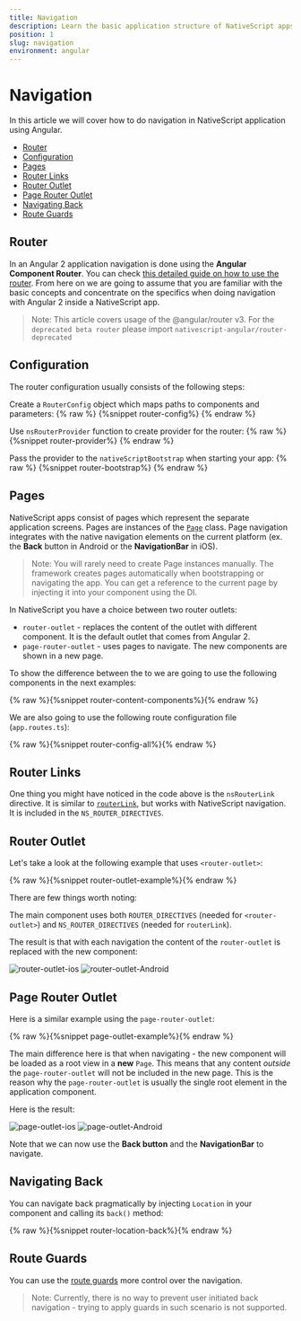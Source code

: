```yaml
---
title: Navigation
description: Learn the basic application structure of NativeScript apps and how to navigate inside your app.
position: 1
slug: navigation
environment: angular
---
```


# Navigation
In this article we will cover how to do navigation in NativeScript application using Angular.

* [Router](#router)
* [Configuration](#configuration)
* [Pages](#pages)
* [Router Links](#router-links)
* [Router Outlet](#router-outlet)
* [Page Router Outlet](#page-router-outlet)
* [Navigating Back](#navigating-back)
* [Route Guards](#route-guards)

## Router

In an Angular 2 application navigation is done using the **Angular Component Router**. You can check [this detailed guide on how to use the router](https://angular.io/docs/ts/latest/guide/router.html). From here on we are going to assume that you are familiar with the basic concepts and concentrate on the specifics when doing navigation with Angular 2 inside a NativeScript app. 

> Note: This article covers usage of the @angular/router v3. For the `deprecated beta router` please import `nativescript-angular/router-deprecated`

## Configuration

The router configuration usually consists of the following steps:

Create a `RouterConfig` object which maps paths to components and parameters:
{% raw %} {%snippet router-config%} {% endraw %}


Use `nsRouterProvider` function to create provider for the router:
{% raw %} {%snippet router-provider%} {% endraw %}


Pass the provider to the `nativeScriptBootstrap` when starting your app:
{% raw %} {%snippet router-bootstrap%} {% endraw %}

## Pages

NativeScript apps consist of pages which represent the separate application screens. Pages are instances of the [`Page`](http://docs.nativescript.org/api-reference/classes/_ui_page_.page.html) class. Page navigation integrates with the native navigation elements on the current platform (ex. the **Back** button in Android or the **NavigationBar** in iOS). 

> Note: You will rarely need to create Page instances manually. The framework creates pages automatically when bootstrapping or navigating the app. You can get a reference to the current page by injecting it into your component using the DI.

In NativeScript you have a choice between two router outlets:
* `router-outlet` - replaces the content of the outlet with different component. It is the default outlet that comes from Angular 2.
* `page-router-outlet` - uses pages to navigate. The new components are shown in a new page.

To show the difference between the to we are going to use the following components in the next examples:

{% raw %}{%snippet router-content-components%}{% endraw %}

We are also going to use the following route configuration file (`app.routes.ts`):

{% raw %}{%snippet router-config-all%}{% endraw %}


## Router Links

One thing you might have noticed in the code above is the `nsRouterLink` directive. It is similar to [`routerLink`](https://angular.io/docs/ts/latest/guide/router.html#!#-routerlink-binding), but works with NativeScript navigation. It is included in the `NS_ROUTER_DIRECTIVES`.

## Router Outlet

Let's take a look at the following example that uses `<router-outlet>`:

{% raw %}{%snippet router-outlet-example%}{% endraw %}

There are few things worth noting:

The main component uses both `ROUTER_DIRECTIVES` (needed for `<router-outlet>`) and `NS_ROUTER_DIRECTIVES` (needed for `routerLink`).

The result is that with each navigation the content of the `router-outlet` is replaced with the new component:

![router-outlet-ios](../img/navigation-angular/outlet-ios.gif "RouterOutlet IOS")
![router-outlet-Android](../img/navigation-angular/outlet-android.gif "RouterOutlet Android")

## Page Router Outlet

Here is a similar example using the `page-router-outlet`:

{% raw %}{%snippet page-outlet-example%}{% endraw %}

The main difference here is that when navigating - the new component will be loaded as a root view in a **new** `Page`. This means that any content *outside* the `page-router-outlet` will not be included in the new page. This is the reason why the `page-router-outlet` is usually the single root element in the application component. 

Here is the result:

![page-outlet-ios](../img/navigation-angular/page-outlet-ios.gif "PageRouterOutlet IOS")
![page-outlet-Android](../img/navigation-angular/page-outlet-android.gif "PageRouterOutlet Android")

Note that we can now use the **Back button** and the **NavigationBar** to navigate. 


## Navigating Back

You can navigate back pragmatically by injecting `Location` in your component and calling its `back()` method:

{% raw %}{%snippet router-location-back%}{% endraw %}

## Route Guards

You can use the [route guards](https://angular.io/docs/ts/latest/guide/router.html#!#guards) more control over the navigation. 

> Note: Currently, there is no way to prevent user initiated back navigation - trying to apply guards in such scenario is not supported.
